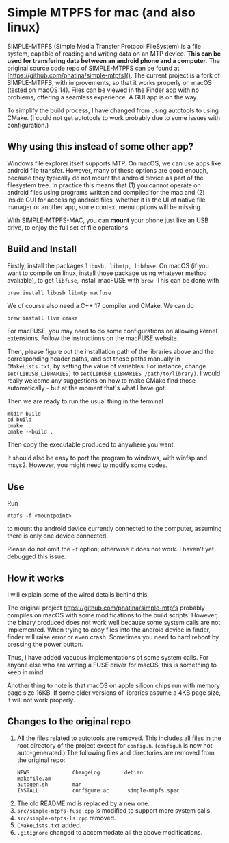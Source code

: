 
Simple MTPFS for mac (and also linux)
=====================================

SIMPLE-MTPFS (Simple Media Transfer Protocol FileSystem) is a file system, capable of reading and writing data on an MTP device. **This can be used for transfering data between an android phone and a computer.** The original source code repo of SIMPLE-MTPFS can be found at [https://github.com/phatina/simple-mtpfs](). The current project is a fork of SIMPLE-MTPFS, with improvements, so that it works properly on macOS (tested on macOS 14). Files can be viewed in the Finder app with no problems, offering a seamless experience. A GUI app is on the way.

To simplify the build process, I have changed from using autotools to using CMake. (I could not get autotools to work probably due to some issues with configuration.)

## Why using this instead of some other app?

Windows file explorer itself supports MTP. On macOS, we can use apps like android file transfer. However, many of these options are good enough, because they typically do not mount the android device as part of the filesystem tree. In practice this means that (1) you cannot operate on android files using programs written and compiled for the mac and (2) inside GUI for accessing android files, whether it is the UI of native file manager or another app, some context menu options will be missing.

With SIMPLE-MTPFS-MAC, you can **mount** your phone just like an USB drive, to enjoy the full set of file operations.

## Build and Install

Firstly, install the packages `libusb, libmtp, libfuse`. On macOS (if you want to compile on linux, install those package using whatever method avaliable), to get `libfuse`, install macFUSE with `brew`. This can be done with

```shell
brew install libusb libmtp macfuse
```

We of course also need a C++ 17 compiler and CMake. We can do

```C
brew install llvm cmake
```

For macFUSE, you may need to do some configurations on allowing kernel extensions. Follow the instructions on the macFUSE website. 

Then, please figure out the installation path of the libraries above and the corresponding header paths, and set those paths manually in `CMakeLists.txt`, by setting the value of variables. For instance, change `set(LIBUSB_LIBRARIES)` to `set(LIBUSB_LIBRARIES /path/to/library)`. I would really welcome any suggestions on how to make CMake find those automatically - but at the moment that's what I have got.

Then we are ready to run the usual thing in the terminal

```shell
mkdir build
cd build
cmake ..
cmake --build .
```

Then copy the executable produced to anywhere you want.

It should also be easy to port the program to windows, with winfsp and msys2. However, you might need to modify some codes.

## Use

Run

```
mtpfs -f <mountpoint>
```

to mount the android device currently connected to the computer, assuming there is only one device connected.

Please do not omit the `-f` option; otherwise it does not work. I haven't yet debugged this issue.

## How it works

I will explain some of the wired details behind this.

The original project https://github.com/phatina/simple-mtpfs probably compiles on macOS with some modifications to the build scripts. However, the binary produced does not work well because some system calls are not implemented. When trying to copy files into the android device in finder, finder will raise error or even crash. Sometimes you need to hard reboot by pressing the power button.

Thus, I have added vacuous implementations of some system calls. For anyone else who are writing a FUSE driver for macOS, this is something to keep in mind.

Another thing to note is that macOS on apple silicon chips run with memory page size 16KB. If some older versions of libraries assume a 4KB page size, it will not work properly.

## Changes to the original repo

1. All the files related to autotools are removed. This includes all files in the root directory of the project except for `config.h`. (`config.h` is now not auto-generated.) The following files and directories are removed from the original repo:
   ```
   NEWS              ChangeLog        debian
   makefile.am
   autogen.sh        man
   INSTALL           configure.ac      simple-mtpfs.spec
   ```
2. The old README.md is replaced by a new one.
3. `src/simple-mtpfs-fuse.cpp` is modified to support more system calls.
4. `src/simple-mtpfs-ls.cpp` removed.
5. `CMakeLists.txt` added.
6. `.gitignore` changed to accommodate all the above modifications.

